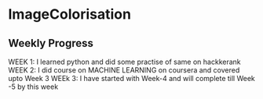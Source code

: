 # ImageColorisation

## Weekly Progress
 WEEK 1: I learned python and did some practise of same on hackkerank
 WEEK 2: I did course on MACHINE LEARNING on coursera and covered upto Week 3 
 WEEk 3: I have started with Week-4 and will complete till Week -5 by this week  
